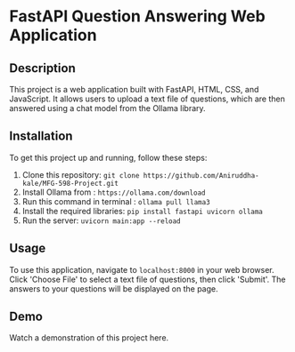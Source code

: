 # FastAPI Question Answering Web Application

## Description
This project is a web application built with FastAPI, HTML, CSS, and JavaScript. It allows users to upload a text file of questions, which are then answered using a chat model from the Ollama library.

## Installation
To get this project up and running, follow these steps:

1. Clone this repository: `git clone https://github.com/Aniruddha-kale/MFG-598-Project.git`
2. Install Ollama from : `https://ollama.com/download`
3. Run this command in terminal : `ollama pull llama3`
4. Install the required libraries: `pip install fastapi uvicorn ollama`
5. Run the server: `uvicorn main:app --reload`

## Usage
To use this application, navigate to `localhost:8000` in your web browser. Click 'Choose File' to select a text file of questions, then click 'Submit'. The answers to your questions will be displayed on the page.

## Demo
Watch a demonstration of this project here.

